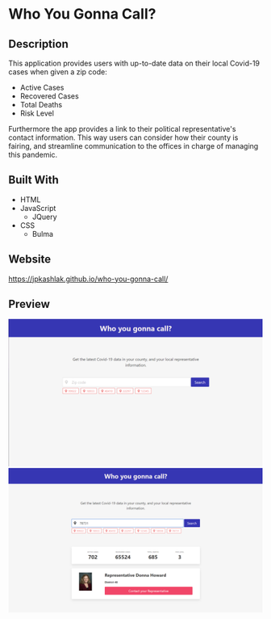 # Who You Gonna Call?
## Description
This application provides users with up-to-date data on their local Covid-19 cases when given a zip code:
* Active Cases
* Recovered Cases
* Total Deaths
* Risk Level
<!--END OF LIST-->
Furthermore the app provides a link to their political representative's contact information.
This way users can consider how their county is fairing, and streamline communication to the offices in charge of managing this pandemic.
## Built With
* HTML
* JavaScript
    * JQuery
* CSS
    * Bulma
## Website
https://jpkashlak.github.io/who-you-gonna-call/
## Preview
![screenshot1](./assets/images/screenshot1.png)
![screenshot2](./assets/images/screenshot2.png)